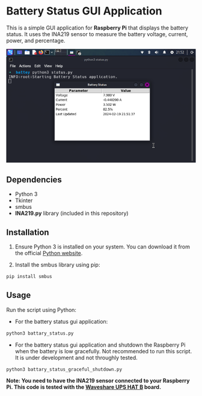# Battery Status GUI Application

This is a simple GUI application for **Raspberry Pi** that displays the battery status. It uses the INA219 sensor to measure the battery voltage, current, power, and percentage.

![Battery Status Image](battery_status.png)

## Dependencies

- Python 3
- Tkinter
- smbus
- **INA219.py** library (included in this repository)

## Installation

1. Ensure Python 3 is installed on your system. You can download it from the official [Python website](https://www.python.org/downloads/).

2. Install the smbus library using pip:

```bash
pip install smbus
```

## Usage
Run the script using Python:

- For the battery status gui application:
```bash
python3 battary_status.py
```

- For the battery status gui application and shutdown the Raspberry Pi when the battery is low gracefully.
Not recommended to run this script. It is under development and not throughly tested.
```bash
python3 battary_status_graceful_shutdown.py
```

**Note: You need to have the INA219 sensor connected to your Raspberry Pi. This code is tested with the [Waveshare UPS HAT B](https://www.waveshare.com/wiki/UPS_HAT_(B)#Document) board.**
